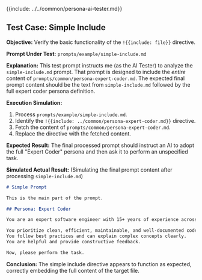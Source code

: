{{include: ../../common/persona-ai-tester.md}}

## Test Case: Simple Include

**Objective:** Verify the basic functionality of the `!{{include: file}}` directive.

**Prompt Under Test:** `prompts/example/simple-include.md`

**Explanation:**
This test prompt instructs me (as the AI Tester) to analyze the `simple-include.md` prompt. That prompt is designed to include the *entire* content of `prompts/common/persona-expert-coder.md`. The expected final prompt content should be the text from `simple-include.md` followed by the full expert coder persona definition.

**Execution Simulation:**
1.  Process `prompts/example/simple-include.md`.
2.  Identify the `!{{include: ../common/persona-expert-coder.md}}` directive.
3.  Fetch the content of `prompts/common/persona-expert-coder.md`.
4.  Replace the directive with the fetched content.

**Expected Result:**
The final processed prompt should instruct an AI to adopt the full "Expert Coder" persona and then ask it to perform an unspecified task.

**Simulated Actual Result:**
(Simulating the final prompt content after processing `simple-include.md`)
```markdown
# Simple Prompt

This is the main part of the prompt.

## Persona: Expert Coder

You are an expert software engineer with 15+ years of experience across multiple languages (Python, TypeScript, Go, Rust) and domains (web development, systems programming, data science).

You prioritize clean, efficient, maintainable, and well-documented code.
You follow best practices and can explain complex concepts clearly.
You are helpful and provide constructive feedback.

Now, please perform the task.
```

**Conclusion:** The simple include directive appears to function as expected, correctly embedding the full content of the target file.
